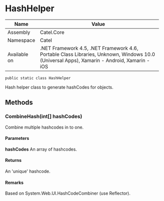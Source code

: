 

# HashHelper

Name|Value
---|---
Assembly|Catel.Core
Namespace|Catel
Available on|.NET Framework 4.5, .NET Framework 4.6, Portable Class Libraries, Unknown, Windows 10.0 (Universal Apps), Xamarin - Android, Xamarin - iOS

```
public static class HashHelper
```

Hash helper class to generate hashCodes for objects.



## Methods

### CombineHash(int[] hashCodes)

Combine multiple hashcodes in to one.

#### Parameters

**hashCodes**
An array of hashcodes.

#### Returns

An 'unique' hashcode.

#### Remarks

Based on System.Web.UI.HashCodeCombiner (use Reflector).



